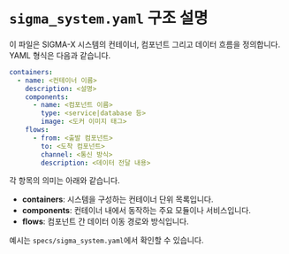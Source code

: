 # `sigma_system.yaml` 구조 설명

이 파일은 SIGMA-X 시스템의 컨테이너, 컴포넌트 그리고 데이터 흐름을 정의합니다.
YAML 형식은 다음과 같습니다.

```yaml
containers:
  - name: <컨테이너 이름>
    description: <설명>
    components:
      - name: <컴포넌트 이름>
        type: <service|database 등>
        image: <도커 이미지 태그>
    flows:
      - from: <출발 컴포넌트>
        to: <도착 컴포넌트>
        channel: <통신 방식>
        description: <데이터 전달 내용>
```

각 항목의 의미는 아래와 같습니다.

- **containers**: 시스템을 구성하는 컨테이너 단위 목록입니다.
- **components**: 컨테이너 내에서 동작하는 주요 모듈이나 서비스입니다.
- **flows**: 컴포넌트 간 데이터 이동 경로와 방식입니다.

예시는 `specs/sigma_system.yaml`에서 확인할 수 있습니다.
